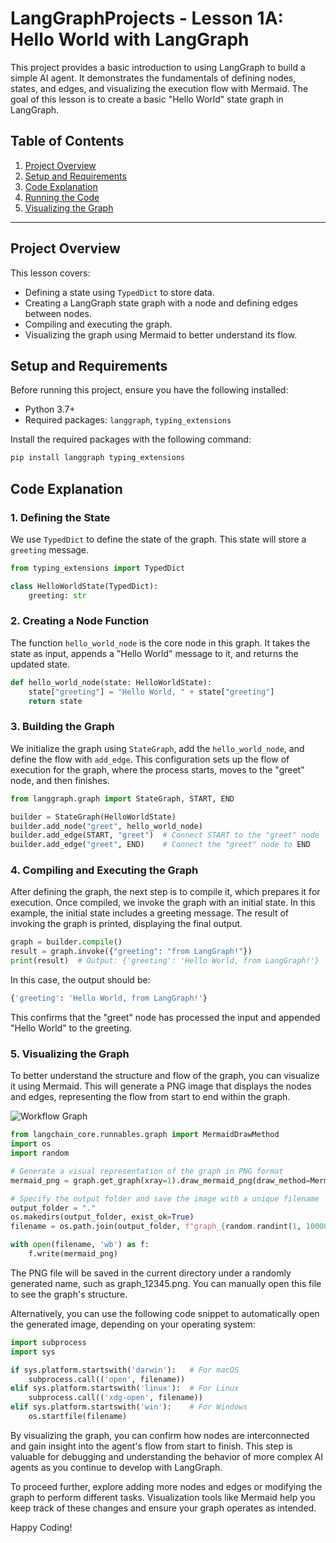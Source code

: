 # LangGraphProjects - Lesson 1A: Hello World with LangGraph

This project provides a basic introduction to using LangGraph to build a simple AI agent. It demonstrates the fundamentals of defining nodes, states, and edges, and visualizing the execution flow with Mermaid. The goal of this lesson is to create a basic "Hello World" state graph in LangGraph.

## Table of Contents
1. [Project Overview](#project-overview)
2. [Setup and Requirements](#setup-and-requirements)
3. [Code Explanation](#code-explanation)
4. [Running the Code](#running-the-code)
5. [Visualizing the Graph](#visualizing-the-graph)

---

## Project Overview

This lesson covers:
- Defining a state using `TypedDict` to store data.
- Creating a LangGraph state graph with a node and defining edges between nodes.
- Compiling and executing the graph.
- Visualizing the graph using Mermaid to better understand its flow.

## Setup and Requirements

Before running this project, ensure you have the following installed:
- Python 3.7+
- Required packages: `langgraph`, `typing_extensions`

Install the required packages with the following command:
```bash
pip install langgraph typing_extensions
```
## Code Explanation

### 1. Defining the State

We use `TypedDict` to define the state of the graph. This state will store a `greeting` message.

```python
from typing_extensions import TypedDict

class HelloWorldState(TypedDict):
    greeting: str
```

### 2. Creating a Node Function

The function `hello_world_node` is the core node in this graph. It takes the state as input, appends a "Hello World" message to it, and returns the updated state.

```python
def hello_world_node(state: HelloWorldState):
    state["greeting"] = "Hello World, " + state["greeting"]
    return state

```

### 3. Building the Graph

We initialize the graph using `StateGraph`, add the `hello_world_node`, and define the flow with `add_edge`. This configuration sets up the flow of execution for the graph, where the process starts, moves to the "greet" node, and then finishes.

```python
from langgraph.graph import StateGraph, START, END

builder = StateGraph(HelloWorldState)
builder.add_node("greet", hello_world_node)
builder.add_edge(START, "greet")  # Connect START to the "greet" node
builder.add_edge("greet", END)    # Connect the "greet" node to END
```

### 4. Compiling and Executing the Graph

After defining the graph, the next step is to compile it, which prepares it for execution. Once compiled, we invoke the graph with an initial state. In this example, the initial state includes a greeting message. The result of invoking the graph is printed, displaying the final output.

```python
graph = builder.compile()
result = graph.invoke({"greeting": "from LangGraph!"})
print(result)  # Output: {'greeting': 'Hello World, from LangGraph!'}
```

In this case, the output should be:


```python
{'greeting': 'Hello World, from LangGraph!'}
```

This confirms that the "greet" node has processed the input and appended "Hello World" to the greeting.

### 5. Visualizing the Graph

To better understand the structure and flow of the graph, you can visualize it using Mermaid. This will generate a PNG image that displays the nodes and edges, representing the flow from start to end within the graph.

![Workflow Graph](./graph_20916.png)


```python
from langchain_core.runnables.graph import MermaidDrawMethod
import os
import random

# Generate a visual representation of the graph in PNG format
mermaid_png = graph.get_graph(xray=1).draw_mermaid_png(draw_method=MermaidDrawMethod.API)

# Specify the output folder and save the image with a unique filename
output_folder = "."
os.makedirs(output_folder, exist_ok=True)
filename = os.path.join(output_folder, f"graph_{random.randint(1, 100000)}.png")

with open(filename, 'wb') as f:
    f.write(mermaid_png)

```
The PNG file will be saved in the current directory under a randomly generated name, such as graph_12345.png. You can manually open this file to see the graph's structure.

Alternatively, you can use the following code snippet to automatically open the generated image, depending on your operating system:

```python
import subprocess
import sys

if sys.platform.startswith('darwin'):   # For macOS
    subprocess.call(('open', filename))
elif sys.platform.startswith('linux'):  # For Linux
    subprocess.call(('xdg-open', filename))
elif sys.platform.startswith('win'):    # For Windows
    os.startfile(filename)
```

By visualizing the graph, you can confirm how nodes are interconnected and gain insight into the agent's flow from start to finish. This step is valuable for debugging and understanding the behavior of more complex AI agents as you continue to develop with LangGraph.

To proceed further, explore adding more nodes and edges or modifying the graph to perform different tasks. Visualization tools like Mermaid help you keep track of these changes and ensure your graph operates as intended.

Happy Coding!